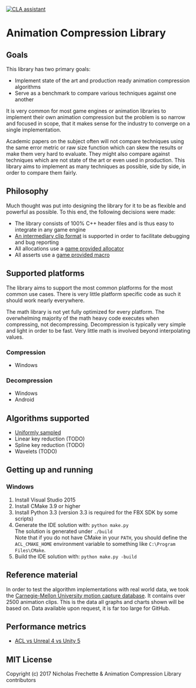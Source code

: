 [![CLA assistant](https://cla-assistant.io/readme/badge/nfrechette/acl)](https://cla-assistant.io/nfrechette/acl) 

# Animation Compression Library

## Goals

This library has two primary goals:

*  Implement state of the art and production ready animation compression algorithms
*  Serve as a benchmark to compare various techniques against one another

It is very common for most game engines or animation libraries to implement their own animation compression but the problem
is so narrow and focused in scope, that it makes sense for the industry to converge on a single implementation.

Academic papers on the subject often will not compare techniques using the same error metric or raw size function which can
skew the results or make them very hard to evaluate. They might also compare against techniques which are not state of the
art or even used in production. This library aims to implement as many techniques as possible, side by side, in order
to compare them fairly.

## Philosophy

Much thought was put into designing the library for it to be as flexible and powerful as possible. To this end, the following decisions were made:

*  The library consists of 100% C++ header files and is thus easy to integrate in any game engine
*  [An intermediary clip format](https://github.com/nfrechette/acl/wiki/The-ACL-file-format) is supported in order to facilitate debugging and bug reporting
*  All allocations use a [game provided allocator](https://github.com/nfrechette/acl/blob/develop/includes/acl/core/memory.h)
*  All asserts use a [game provided macro](https://github.com/nfrechette/acl/blob/develop/includes/acl/core/error.h)

## Supported platforms

The library aims to support the most common platforms for the most common use cases. There is very little platform specific code as such it should work nearly everywhere.

The math library is not yet fully optimized for every platform. The overwhelming majority of the math heavy code executes when compressing, not decompressing.
Decompression is typically very simple and light in order to be fast. Very little math is involved beyond interpolating values.

### Compression

*  Windows

### Decompression

*  Windows
*  Android

## Algorithms supported

*  [Uniformly sampled](https://github.com/nfrechette/acl/wiki/Algorithm:-uniformly-sampled)
*  Linear key reduction (TODO)
*  Spline key reduction (TODO)
*  Wavelets (TODO)

## Getting up and running

### Windows

1. Install Visual Studio 2015
2. Install CMake 3.9 or higher
3. Install Python 3.3 (version 3.3 is required for the FBX SDK by some scripts)
4. Generate the IDE solution with: `python make.py`  
   The solution is generated under `./build`  
   Note that if you do not have CMake in your `PATH`, you should define the `ACL_CMAKE_HOME` environment variable to something like `C:\Program Files\CMake`.
5. Build the IDE solution with: `python make.py -build`

## Reference material

In order to test the algorithm implementations with real world data, we took the [Carnegie-Mellon University motion capture database](http://mocap.cs.cmu.edu/). It contains over 2500 animation clips.
This is the data all graphs and charts shown will be based on. Data available upon request, it is far too large for GitHub.

## Performance metrics

*  [ACL vs Unreal 4 vs Unity 5](https://github.com/nfrechette/acl/blob/develop/docs/acl_vs_ue4_vs_unity.md)

## MIT License

Copyright (c) 2017 Nicholas Frechette & Animation Compression Library contributors

